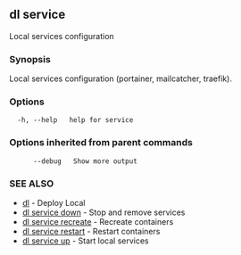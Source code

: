 ## dl service

Local services configuration

### Synopsis

Local services configuration (portainer, mailcatcher, traefik).

### Options

```
  -h, --help   help for service
```

### Options inherited from parent commands

```
      --debug   Show more output
```

### SEE ALSO

* [dl](dl.md)     - Deploy Local
* [dl service down](dl_service_down.md)     - Stop and remove services
* [dl service recreate](dl_service_recreate.md)     - Recreate containers
* [dl service restart](dl_service_restart.md)     - Restart containers
* [dl service up](dl_service_up.md)     - Start local services

